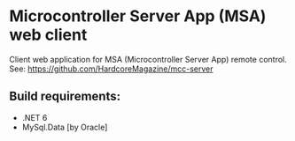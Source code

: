 # Microcontroller Server App (MSA) web client
Client web application for MSA (Microcontroller Server App) remote control.  
See: https://github.com/HardcoreMagazine/mcc-server

## Build requirements:
- .NET 6
- MySql.Data [by Oracle]
